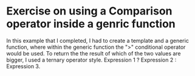 # Exercise on using a Comparison operator inside a genric function

In this example that I completed, I had to create a template and a generic function, where within the generic function the ">" conditional operator would be used.  To return the the result of which of the two values are bigger, I used a ternary operator style.  Expression 1 ? Expression 2 : Expression 3.  
